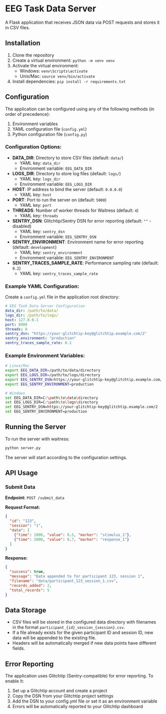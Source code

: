 # EEG Task Data Server

A Flask application that receives JSON data via POST requests and stores it in CSV files.

## Installation

1. Clone the repository
2. Create a virtual environment: `python -m venv venv`
3. Activate the virtual environment:
   - Windows: `venv\Scripts\activate`
   - Unix/Mac: `source venv/bin/activate`
4. Install dependencies: `pip install -r requirements.txt`

## Configuration

The application can be configured using any of the following methods (in order of precedence):

1. Environment variables
2. YAML configuration file (`config.yml`)
3. Python configuration file (`config.py`)

### Configuration Options:

- **DATA_DIR**: Directory to store CSV files (default: `data/`)
  - YAML key: `data_dir`
  - Environment variable: `EEG_DATA_DIR`
- **LOGS_DIR**: Directory to store log files (default: `logs/`)
  - YAML key: `logs_dir`
  - Environment variable: `EEG_LOGS_DIR`
- **HOST**: IP address to bind the server (default: `0.0.0.0`)
  - YAML key: `host`
- **PORT**: Port to run the server on (default: `5000`)
  - YAML key: `port`
- **THREADS**: Number of worker threads for Waitress (default: `4`)
  - YAML key: `threads`
- **SENTRY_DSN**: Glitchtip/Sentry DSN for error reporting (default: `""` - disabled)
  - YAML key: `sentry_dsn`
  - Environment variable: `EEG_SENTRY_DSN`
- **SENTRY_ENVIRONMENT**: Environment name for error reporting (default: `development`)
  - YAML key: `sentry_environment`
  - Environment variable: `EEG_SENTRY_ENVIRONMENT`
- **SENTRY_TRACES_SAMPLE_RATE**: Performance sampling rate (default: `0.2`)
  - YAML key: `sentry_traces_sample_rate`

### Example YAML Configuration:

Create a `config.yml` file in the application root directory:

```yaml
# EEG Task Data Server Configuration
data_dir: /path/to/data/
logs_dir: /path/to/logs/
host: 127.0.0.1
port: 8080
threads: 8
sentry_dsn: "https://your-glitchtip-key@glitchtip.example.com/2"
sentry_environment: "production"
sentry_traces_sample_rate: 0.1
```

### Example Environment Variables:

```bash
# Linux/Mac
export EEG_DATA_DIR=/path/to/data/directory
export EEG_LOGS_DIR=/path/to/logs/directory
export EEG_SENTRY_DSN=https://your-glitchtip-key@glitchtip.example.com/2
export EEG_SENTRY_ENVIRONMENT=production

# Windows
set EEG_DATA_DIR=C:\path\to\data\directory
set EEG_LOGS_DIR=C:\path\to\logs\directory
set EEG_SENTRY_DSN=https://your-glitchtip-key@glitchtip.example.com/2
set EEG_SENTRY_ENVIRONMENT=production
```

## Running the Server

To run the server with waitress:

```bash
python server.py
```

The server will start according to the configuration settings.

## API Usage

### Submit Data

**Endpoint:** `POST /submit_data`

**Request Format:**

```json
{
  "id": "123",
  "session": "1",
  "data": [
    {"time": 1000, "value": 0.5, "marker": "stimulus_1"},
    {"time": 2000, "value": 0.7, "marker": "response_1"}
  ]
}
```

**Response:**

```json
{
  "success": true,
  "message": "Data appended to for participant 123, session 1",
  "filename": "data/participant_123_session_1.csv",
  "records_added": 2,
  "total_records": 5
}
```

## Data Storage

- CSV files will be stored in the configured data directory with filenames in the format `participant_{id}_session_{session}.csv`.
- If a file already exists for the given participant ID and session ID, new data will be appended to the existing file.
- Headers will be automatically merged if new data points have different fields.

## Error Reporting

The application uses Glitchtip (Sentry-compatible) for error reporting. To enable it:

1. Set up a Glitchtip account and create a project
2. Copy the DSN from your Glitchtip project settings
3. Add the DSN to your config.yml file or set it as an environment variable
4. Errors will be automatically reported to your Glitchtip dashboard
